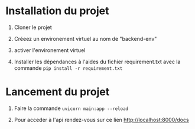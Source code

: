 # Installation du projet

1. Cloner le projet

2. Créeez un environement virtuel au nom de "backend-env"

3. activer l'environement virtuel

4. Installer les dépendances à l'aides du fichier requirement.txt avec la commande
`pip install -r requirement.txt`

# Lancement du projet

1. Faire la commande `uvicorn main:app --reload`

2. Pour acceder à l'api rendez-vous sur ce lien [http://localhost:8000/docs](http://localhost:8000/docs)
